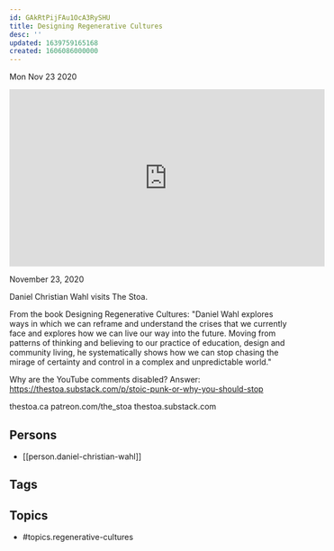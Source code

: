 ```yaml
---
id: GAkRtPijFAu1OcA3RySHU
title: Designing Regenerative Cultures
desc: ''
updated: 1639759165168
created: 1606086000000
---
```





Mon Nov 23 2020

<iframe width="560" height="315" src="https://www.youtube.com/embed/SNIA0aHPReE" title="Designing Regenerative Cultures w/ Daniel Christian Wahl" frameborder="0" allow="accelerometer; autoplay; clipboard-write; encrypted-media; gyroscope; picture-in-picture" allowfullscreen ></iframe>

November 23, 2020

Daniel Christian Wahl visits The Stoa.

From the book Designing Regenerative Cultures: "Daniel Wahl explores ways in which we can reframe and understand the crises that we currently face and explores how we can live our way into the future. Moving from patterns of thinking and believing to our practice of education, design and community living, he systematically shows how we can stop chasing the mirage of certainty and control in a complex and unpredictable world."

Why are the YouTube comments disabled? Answer: https://thestoa.substack.com/p/stoic-punk-or-why-you-should-stop

thestoa.ca
patreon.com/the_stoa
thestoa.substack.com

## Persons

- [[person.daniel-christian-wahl]]

## Tags



## Topics

- #topics.regenerative-cultures

